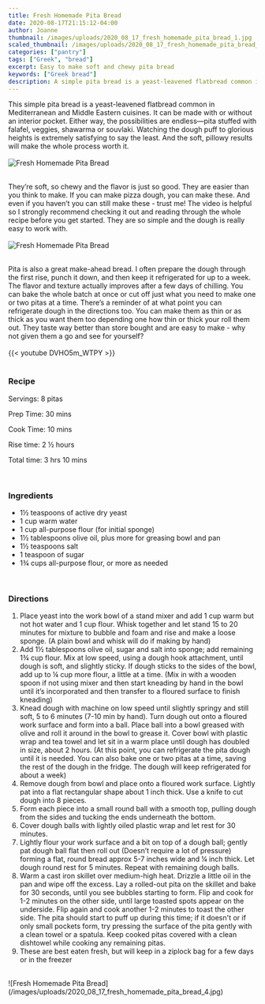 ```yaml
---
title: Fresh Homemade Pita Bread
date: 2020-08-17T21:15:12-04:00
author: Joanne
thumbnail: /images/uploads/2020_08_17_fresh_homemade_pita_bread_1.jpg
scaled_thumbnail: /images/uploads/2020_08_17_fresh_homemade_pita_bread_0.jpg
categories: ["pantry"]
tags: ["Greek", "bread"]
excerpt: Easy to make soft and chewy pita bread
keywords: ["Greek bread"]
description: A simple pita bread is a yeast-leavened flatbread common in Mediterranean and Middle Eastern cuisines
---
```


This simple pita bread is a yeast-leavened flatbread common in Mediterranean and Middle Eastern cuisines. It can be made with or without an interior pocket. Either way, the possibilities are endless—pita stuffed with falafel, veggies, shawarma or souvlaki. Watching the dough puff to glorious heights is extremely satisfying to say the least. And the soft, pillowy results will make the whole process worth it. 
</br>
</br>
![Fresh Homemade Pita Bread](/images/uploads/2020_08_17_fresh_homemade_pita_bread_2.jpg)
</br>
</br>

They’re soft, so chewy and the flavor is just so good. They are easier than you think to make. If you can make pizza dough, you can make these. And even if you haven’t you can still make these - trust me! The video is helpful so I strongly recommend checking it out and reading through the whole recipe before you get started. They are so simple and the dough is really easy to work with. 
</br>
</br>
![Fresh Homemade Pita Bread](/images/uploads/2020_08_17_fresh_homemade_pita_bread_3.jpg)
</br>
</br>

Pita is also a great make-ahead bread. I often prepare the dough through the first rise, punch it down, and then keep it refrigerated for up to a week. The flavor and texture actually improves after a few days of chilling. You can bake the whole batch at once or cut off just what you need to make one or two pitas at a time. There’s a reminder of at what point you can refrigerate dough in the directions too. You can make them as thin or as thick as you want them too depending one how thin or thick your roll them out. They taste way better than store bought and are easy to make - why not given them a go and see for yourself? 
</br>
</br>
{{< youtube DVHO5m_WTPY >}}
</br>
</br>

### Recipe

Servings: <span itemprop="recipeYield">8 pitas

Prep Time: <meta itemprop="prepTime" content="PT30M">30 mins  

Cook Time: <meta itemprop="cookTime" content="PT10M">10 mins

Rise time: 2 &frac12; hours  

Total time: 3 hrs 10 mins  
  
</br>

### Ingredients

* <span itemprop="recipeIngredient">1&frac12; teaspoons of active dry yeast</span>
* <span itemprop="recipeIngredient">1 cup warm water </span>
* <span itemprop="recipeIngredient">1 cup all-purpose flour (for initial sponge) </span>
* <span itemprop="recipeIngredient">1&frac12; tablespoons olive oil, plus more for greasing bowl and pan </span>
* <span itemprop="recipeIngredient">1&frac12; teaspoons salt</span>
* <span itemprop="recipeIngredient">1 teaspoon of sugar </span>
* <span itemprop="recipeIngredient">1&frac34; cups all-purpose flour, or more as needed</span>
</br>

### Directions

1. Place yeast into the work bowl of a stand mixer and add 1 cup warm but not hot  water and 1 cup flour. Whisk together and let stand 15 to 20 minutes for mixture to bubble and foam and rise and make a loose sponge. (A plain bowl and whisk will do if making by hand) 
1. Add 1&frac12; tablespoons olive oil, sugar and salt into sponge; add remaining 1&frac34; cup flour. Mix at low speed, using a dough hook attachment, until dough is soft, and slightly sticky. If dough sticks to the sides of the bowl, add up to &frac14; cup more flour, a little at a time. (Mix in with a wooden spoon if not using mixer and then start kneading by hand in the bowl until it’s incorporated and then transfer to a floured surface to finish kneading) 
1. Knead dough with machine on low speed until slightly springy and still soft, 5 to 6 minutes (7-10 min by hand). Turn dough out onto a floured work surface and form into a ball. Place ball into a bowl greased with olive and roll it around in the bowl to grease it. Cover bowl with plastic wrap and tea towel and let sit in a warm place until dough has doubled in size, about 2 hours. (At this point, you can refrigerate the pita dough until it is needed. You can also bake one or two pitas at a time, saving the rest of the dough in the fridge. The dough will keep refrigerated for about a week)
1. Remove dough from bowl and place onto a floured work surface. Lightly pat into a flat rectangular shape about 1 inch thick. Use a knife to cut dough into 8 pieces. 
1. Form each piece into a small round ball with a smooth top, pulling dough from the sides and tucking the ends underneath the bottom. 
1. Cover dough balls with lightly oiled plastic wrap and let rest for 30 minutes. 
1. Lightly flour your work surface and a bit on top of a dough ball; gently pat dough ball flat then roll out (Doesn’t require a lot of pressure) forming a flat, round bread approx 5-7 inches wide and &frac14; inch thick. Let dough round rest for 5 minutes. Repeat with remaining dough balls.
1. Warm a cast iron skillet over medium-high heat. Drizzle a little oil in the pan and wipe off the excess. Lay a rolled-out pita on the skillet and bake for 30 seconds, until you see bubbles starting to form. Flip and cook for 1-2 minutes on the other side, until large toasted spots appear on the underside. Flip again and cook another 1-2 minutes to toast the other side. The pita should start to puff up during this time; if it doesn't or if only small pockets form, try pressing the surface of the pita gently with a clean towel or a spatula. Keep cooked pitas covered with a clean dishtowel while cooking any remaining pitas.
1. These are best eaten fresh, but will keep in a ziplock bag for a few days or in the freezer

</br>
![Fresh Homemade Pita Bread](/images/uploads/2020_08_17_fresh_homemade_pita_bread_4.jpg)
